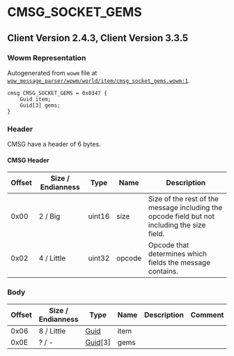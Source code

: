 # CMSG_SOCKET_GEMS

## Client Version 2.4.3, Client Version 3.3.5

### Wowm Representation

Autogenerated from `wowm` file at [`wow_message_parser/wowm/world/item/cmsg_socket_gems.wowm:1`](https://github.com/gtker/wow_messages/tree/main/wow_message_parser/wowm/world/item/cmsg_socket_gems.wowm#L1).
```rust,ignore
cmsg CMSG_SOCKET_GEMS = 0x0347 {
    Guid item;
    Guid[3] gems;
}
```
### Header

CMSG have a header of 6 bytes.

#### CMSG Header

| Offset | Size / Endianness | Type   | Name   | Description |
| ------ | ----------------- | ------ | ------ | ----------- |
| 0x00   | 2 / Big           | uint16 | size   | Size of the rest of the message including the opcode field but not including the size field.|
| 0x02   | 4 / Little        | uint32 | opcode | Opcode that determines which fields the message contains.|

### Body

| Offset | Size / Endianness | Type | Name | Description | Comment |
| ------ | ----------------- | ---- | ---- | ----------- | ------- |
| 0x06 | 8 / Little | [Guid](../spec/packed-guid.md) | item |  |  |
| 0x0E | ? / - | [Guid](../spec/packed-guid.md)[3] | gems |  |  |

